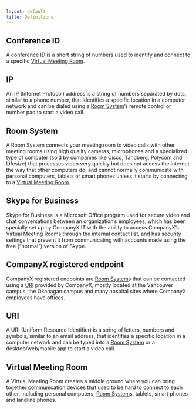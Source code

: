 ```yaml
---
layout: default
title: Definitions
---
```

## Conference ID

A conference ID is a short string of numbers used to identify and connect to a specific [Virtual Meeting Room](#virtual-meeting-room).

## IP

An IP (Internet Protocol) address is a string of numbers separated by dots, similar to a phone number, that identifies a specific location in a computer network and can be dialed using a [Room System](#room-system)’s remote control or number pad to start a video call.

## Room System

A Room System connects your meeting room to video calls with other meeting rooms using high quality cameras, microphones and a specialized type of computer (sold by companies like Cisco, Tandberg, Polycom and Lifesize) that processes video very quickly but does not access the internet the way that other computers do, and cannot normally communicate with personal computers, tablets or smart phones unless it starts by connecting to a [Virtual Meeting Room](#virtual-meeting-room).

## Skype for Business

Skype for Business is a Microsoft Office program used for secure video and chat conversations between an organization’s employees, which has been specially set up by CompanyX IT with the ability to access CompanyX’s [Virtual Meeting Rooms](#virtual-meeting-room) through the internal contact list, and has security settings that prevent it from communicating with accounts made using the free (“normal”) version of Skype.

## CompanyX registered endpoint

CompanyX registered endpoints are [Room System](#room-system)s that can be contacted using a [URI](#uri) provided by CompanyX, mostly located at the Vancouver campus, the Okanagan campus and many hospital sites where CompanyX employees have offices.

## URI

A URI (Uniform Resource Identifier) is a string of letters, numbers and symbols, similar to an email address, that identifies a specific location in a computer network and can be typed into a [Room System](#room-system) or a desktop/web/mobile app to start a video call.

## Virtual Meeting Room

A Virtual Meeting Room creates a middle ground where you can bring together communication devices that used to be hard to connect to each other, including personal computers, [Room System](#room-system)s, tablets, smart phones and landline phones.
